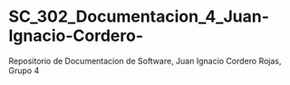 # SC_302_Documentacion_4_Juan-Ignacio-Cordero-
Repositorio de Documentacion de Software, Juan Ignacio Cordero Rojas, Grupo 4
